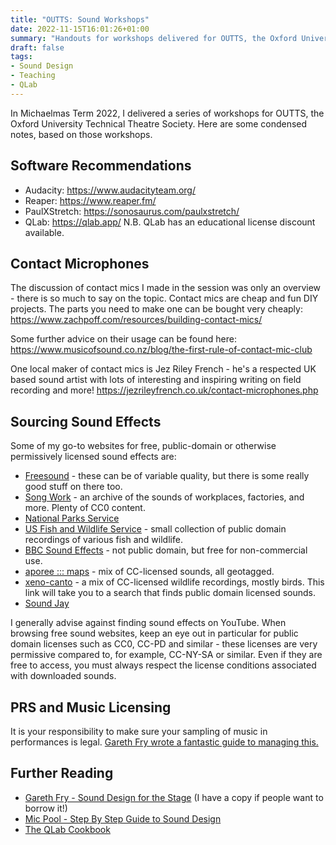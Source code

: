 ```yaml
---
title: "OUTTS: Sound Workshops"
date: 2022-11-15T16:01:26+01:00
summary: "Handouts for workshops delivered for OUTTS, the Oxford University Technical Theatre Society."
draft: false
tags:
- Sound Design
- Teaching
- QLab
---
```


In Michaelmas Term 2022, I delivered a series of workshops for OUTTS, the Oxford University Technical Theatre Society. Here are some condensed notes, based on those workshops.

## Software Recommendations

- Audacity: https://www.audacityteam.org/
- Reaper: https://www.reaper.fm/
- PaulXStretch: https://sonosaurus.com/paulxstretch/ 
- QLab: https://qlab.app/ N.B. QLab has an educational license discount available.

## Contact Microphones

The discussion of contact mics I made in the session was only an overview - there is so much to say on the topic. Contact mics are cheap and fun DIY projects. The parts you need to make one can be bought very cheaply:
https://www.zachpoff.com/resources/building-contact-mics/

Some further advice on their usage can be found here:
https://www.musicofsound.co.nz/blog/the-first-rule-of-contact-mic-club

One local maker of contact mics is Jez Riley French - he's a respected UK based sound artist with lots of interesting and inspiring writing on field recording and more!
https://jezrileyfrench.co.uk/contact-microphones.php

## Sourcing Sound Effects

Some of my go-to websites for free, public-domain or otherwise permissively licensed sound effects are:
- [Freesound](https://freesound.org/) - these can be of variable quality, but there is some really good stuff on there too.
- [Song Work](https://songwork.org/) - an archive of the sounds of workplaces, factories, and more. Plenty of CC0 content.
- [National Parks Service](https://www.nps.gov/subjects/sound/gallery.htm)
- [US Fish and Wildlife Service](https://digitalmedia.fws.gov/digital/collection/audio/search/searchterm/audio%20clip/field/subjec/mode/exact/conn/and) - small collection of public domain recordings of various fish and wildlife.
- [BBC Sound Effects](https://sound-effects.bbcrewind.co.uk/) - not public domain, but free for non-commercial use.
- [aporee ::: maps](https://aporee.org/maps/) - mix of CC-licensed sounds, all geotagged.
- [xeno-canto](https://xeno-canto.org/explore?query=%20lic:%22pd%22) -  a mix of CC-licensed wildlife recordings, mostly birds. This link will take you to a search that finds public domain licensed sounds.
- [Sound Jay](https://www.soundjay.com)

I generally advise against finding sound effects on YouTube. When browsing free sound websites, keep an eye out in particular for public domain licenses such as CC0, CC-PD and similar - these licenses are very permissive compared to, for example, CC-NY-SA or similar. Even if they are free to access, you must always respect the license conditions associated with downloaded sounds.

## PRS and Music Licensing

It is your responsibility to make sure your sampling of music in performances is legal. [Gareth Fry wrote a fantastic guide to managing this.](https://static1.squarespace.com/static/54ef9609e4b057c8e72c6455/t/5ba185b9f950b7126096a545/1537312185976/Using+Copyrighted+Music+in+Theatre+2014+pdf.pdf )


## Further Reading

- [Gareth Fry - Sound Design for the Stage](http://www.garethfry.co.uk/sound-design-for-the-stage) (I have a copy if people want to borrow it!)
- [Mic Pool - Step By Step Guide to Sound Design](https://micpool.com/the-aural-imagination/step-by-step-guide-to-sound-design/)
- [The QLab Cookbook]( https://qlab.app/cookbook/)



